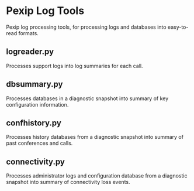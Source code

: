 # Pexip Log Tools
Pexip log processing tools, for processing logs and databases into easy-to-read formats.

## logreader.py
Processes support logs into log summaries for each call.

## dbsummary.py
Processes databases in a diagnostic snapshot into summary of key configuration information.

## confhistory.py
Processes history databases from a diagnostic snapshot into summary of past conferences and calls.

## connectivity.py
Processes administrator logs and configuration database from a diagnostic snapshot into summary of connectivity loss events.
